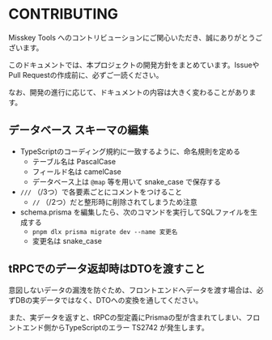 # CONTRIBUTING

Misskey Tools へのコントリビューションにご関心いただき、誠にありがとうございます。

このドキュメントでは、本プロジェクトの開発方針をまとめています。IssueやPull Requestの作成前に、必ずご一読ください。

なお、開発の進行に応じて、ドキュメントの内容は大きく変わることがあります。

## データベース スキーマの編集

* TypeScriptのコーディング規約に一致するように、命名規則を定める
  * テーブル名は PascalCase
  * フィールド名は camelCase
  * データベース上は `@map` 等を用いて snake_case で保存する
* `///` （/3つ）で各要素ごとにコメントをつけること
  * `//` （/2つ）だと整形時に削除されてしまうため注意
* schema.prisma を編集したら、次のコマンドを実行してSQLファイルを生成する
  * `pnpm dlx prisma migrate dev --name 変更名`
  * 変更名は snake_case

## tRPCでのデータ返却時はDTOを渡すこと

意図しないデータの漏洩を防ぐため、フロントエンドへデータを渡す場合は、必ずDBの実データではなく、DTOへの変換を通してください。

また、実データを返すと、tRPCの型定義にPrismaの型が含まれてしまい、フロントエンド側からTypeScriptのエラー TS2742 が発生します。
